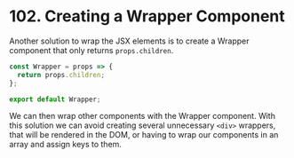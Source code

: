 # 102. Creating a Wrapper Component

Another solution to wrap the JSX elements is to create a Wrapper component that only returns `props.children`.

```javascript
const Wrapper = props => {
  return props.children;
};

export default Wrapper;
```

We can then wrap other components with the Wrapper component. With this solution we can avoid creating several unnecessary `<div>` wrappers, that will be rendered in the DOM, or having to wrap our components in an array and assign keys to them.
